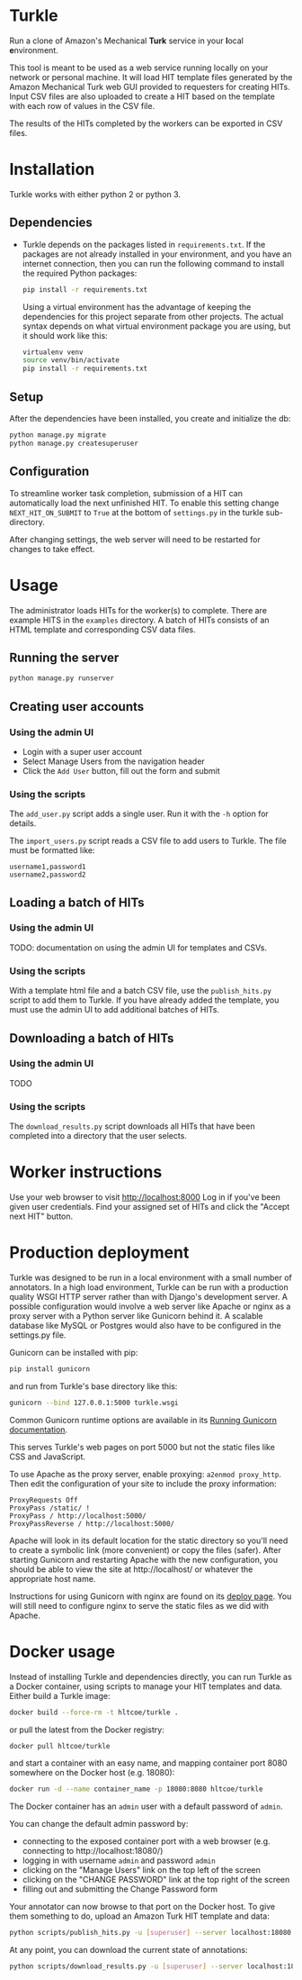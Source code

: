 # Turkle #

Run a clone of Amazon's Mechanical **Turk** service in your **l**ocal
**e**nvironment.

This tool is meant to be used as a web service running locally on your network
or personal machine. It will load HIT template files generated by the Amazon
Mechanical Turk web GUI provided to requesters for creating HITs. Input CSV files are
also uploaded to create a HIT based on the template with each row of
values in the CSV file.

The results of the HITs completed by the workers can be exported in CSV files.


# Installation #

Turkle works with either python 2 or python 3.

## Dependencies ##

- Turkle depends on the packages listed in `requirements.txt`.
  If the packages are not already installed in your environment, and you have
  an internet connection, then you can run the following command to install
  the required Python packages:

  ```bash
  pip install -r requirements.txt
  ```

  Using a virtual environment has the advantage of keeping the dependencies
  for this project separate from other projects. The actual syntax depends
  on what virtual environment package you are using, but it should work like this:

  ```bash
  virtualenv venv
  source venv/bin/activate
  pip install -r requirements.txt
  ```

## Setup ##

After the dependencies have been installed, you create and initialize the db:

```bash
python manage.py migrate
python manage.py createsuperuser
```

## Configuration ##

To streamline worker task completion, submission of a HIT can
automatically load the next unfinished HIT.  To enable this setting
change `NEXT_HIT_ON_SUBMIT` to `True` at the bottom of `settings.py`
in the turkle sub-directory.

After changing settings, the web server will need to be restarted for
changes to take effect.

# Usage

The administrator loads HITs for the worker(s) to complete.
There are example HITS in the `examples` directory.
A batch of HITs consists of an HTML template and corresponding CSV data files.

## Running the server ##

```bash
python manage.py runserver
```

## Creating user accounts ##

### Using the admin UI
 * Login with a super user account
 * Select Manage Users from the navigation header
 * Click the `Add User` button, fill out the form and submit

### Using the scripts
The `add_user.py` script adds a single user. Run it with the `-h` option for details.

The `import_users.py` script reads a CSV file to add users to Turkle.
The file must be formatted like:
```
username1,password1
username2,password2
```

## Loading a batch of HITs ##

### Using the admin UI

TODO: documentation on using the admin UI for templates and CSVs.

### Using the scripts
With a template html file and a batch CSV file, use the
`publish_hits.py` script to add them to Turkle.
If you have already added the template, you must use the admin UI
to add additional batches of HITs.

## Downloading a batch of HITs ##

### Using the admin UI

TODO

### Using the scripts
The `download_results.py` script downloads all HITs that have been completed
into a directory that the user selects.

# Worker instructions

Use your web browser to visit [http://localhost:8000](http://localhost:8000)
Log in if you've been given user credentials.
Find your assigned set of HITs and click the "Accept next HIT" button.

# Production deployment

Turkle was designed to be run in a local environment with a small number of annotators.
In a high load environment, Turkle can be run with a production quality WSGI HTTP server
rather than with Django's development server. A possible configuration would involve
a web server like Apache or nginx as a proxy server with a Python server like Gunicorn behind it.
A scalable database like MySQL or Postgres would also have to be configured in the settings.py file.

Gunicorn can be installed with pip:
```bash
pip install gunicorn
```

and run from Turkle's base directory like this:

```bash
gunicorn --bind 127.0.0.1:5000 turkle.wsgi
```

Common Gunicorn runtime options are available in its [Running Gunicorn documentation](http://docs.gunicorn.org/en/stable/run.html).

This serves Turkle's web pages on port 5000 but not the static files like CSS and JavaScript.

To use Apache as the proxy server, enable proxying: `a2enmod proxy_http`.
Then edit the configuration of your site to include the proxy information:

```
ProxyRequests Off
ProxyPass /static/ !
ProxyPass / http://localhost:5000/
ProxyPassReverse / http://localhost:5000/
```

Apache will look in its default location for the static directory so you'll need to create
a symbolic link (more convenient) or copy the files (safer).
After starting Gunicorn and restarting Apache with the new configuration, you should
be able to view the site at http://localhost/ or whatever the appropriate host name.

Instructions for using Gunicorn with nginx are found on its [deploy page](http://docs.gunicorn.org/en/latest/deploy.html).
You will still need to configure nginx to serve the static files as we did with Apache. 

# Docker usage

Instead of installing Turkle and dependencies directly, you can run Turkle as a Docker container, using scripts to manage your HIT templates and data.
Either build a Turkle image:

```bash
docker build --force-rm -t hltcoe/turkle .
```

or pull the latest from the Docker registry:

```bash
docker pull hltcoe/turkle
```

and start a container with an easy name, and mapping container port 8080 somewhere on the Docker host (e.g. 18080):

```bash
docker run -d --name container_name -p 18080:8080 hltcoe/turkle
```

The Docker container has an `admin` user with a default password of `admin`.

You can change the default admin password by:

- connecting to the exposed container port with a web browser (e.g. connecting to http://localhost:18080/)
- logging in with username `admin` and password `admin`
- clicking on the "Manage Users" link on the top left of the screen
- clicking on the "CHANGE PASSWORD" link at the top right of the screen
- filling out and submitting the Change Password form

Your annotator can now browse to that port on the Docker host.  To give them something to do, upload an Amazon Turk HIT template and data:

```bash
python scripts/publish_hits.py -u [superuser] --server localhost:18080 template.html data.csv
```

At any point, you can download the current state of annotations:

```bash
python scripts/download_results.py -u [superuser] --server localhost:18080
```

